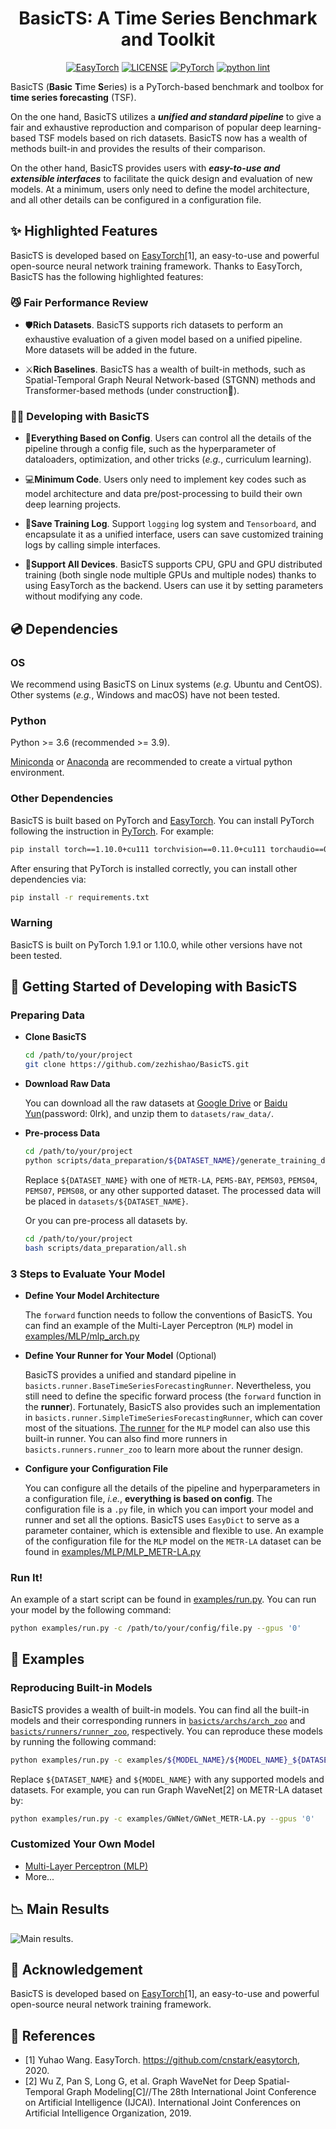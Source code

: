 # <div align="center"> BasicTS: A Time Series Benchmark and Toolkit </div>

<div align="center">

[![EasyTorch](https://img.shields.io/badge/Developing%20with-EasyTorch-2077ff.svg)](https://github.com/cnstark/easytorch)
[![LICENSE](https://img.shields.io/github/license/zezhishao/BasicTS.svg)](https://github.com/zezhishao/BasicTS/blob/master/LICENSE)
[![PyTorch](https://img.shields.io/badge/PyTorch-1.10.0-orange)](https://pytorch.org/)
[![python lint](https://github.com/zezhishao/BasicTS/actions/workflows/pylint.yml/badge.svg)](https://github.com/zezhishao/BasicTS/blob/master/.github/workflows/pylint.yml)

</div>

BasicTS (**Basic** **T**ime **S**eries) is a PyTorch-based benchmark and toolbox for **time series forecasting** (TSF).

On the one hand, BasicTS utilizes a ***unified and standard pipeline*** to give a fair and exhaustive reproduction and comparison of popular deep learning-based TSF models based on rich datasets. BasicTS now has a wealth of methods built-in and provides the results of their comparison.

On the other hand, BasicTS provides users with ***easy-to-use and extensible interfaces*** to facilitate the quick design and evaluation of new models. At a minimum, users only need to define the model architecture, and all other details can be configured in a configuration file.

## ✨ Highlighted Features

BasicTS is developed based on [EasyTorch](https://github.com/cnstark/easytorch)[1], an easy-to-use and powerful open-source neural network training framework.
Thanks to EasyTorch, BasicTS has the following highlighted features:

### 😼 Fair Performance Review

- 🛡**Rich Datasets**. BasicTS supports rich datasets to perform an exhaustive evaluation of a given model based on a unified pipeline. More datasets will be added in the future.

- ⚔️**Rich Baselines**. BasicTS has a wealth of built-in methods, such as Spatial-Temporal Graph Neural Network-based (STGNN) methods and Transformer-based methods (under construction👷).

### 👨‍💻 Developing with BasicTS

- 🔧**Everything Based on Config**. Users can control all the details of the pipeline through a config file, such as the hyperparameter of dataloaders, optimization, and other tricks (*e.g.*, curriculum learning). 

- 💻**Minimum Code**. Users only need to implement key codes such as model architecture and data pre/post-processing to build their own deep learning projects.

- 📃**Save Training Log**. Support `logging` log system and `Tensorboard`, and encapsulate it as a unified interface, users can save customized training logs by calling simple interfaces.

- 🔦**Support All Devices**. BasicTS supports CPU, GPU and GPU distributed training (both single node multiple GPUs and multiple nodes) thanks to using EasyTorch as the backend. Users can use it by setting parameters without modifying any code.

## 💿 Dependencies

### OS

We recommend using BasicTS on Linux systems (*e.g.* Ubuntu and CentOS). 
Other systems (*e.g.*, Windows and macOS) have not been tested.

### Python

Python >= 3.6 (recommended >= 3.9).

[Miniconda](https://docs.conda.io/en/latest/miniconda.html) or [Anaconda](https://www.anaconda.com/) are recommended to create a virtual python environment.

### Other Dependencies

BasicTS is built based on PyTorch and [EasyTorch](https://github.com/cnstark/easytorch).
You can install PyTorch following the instruction in [PyTorch](https://pytorch.org/get-started/locally/). For example:

```bash
pip install torch==1.10.0+cu111 torchvision==0.11.0+cu111 torchaudio==0.10.0 -f https://download.pytorch.org/whl/torch_stable.html
```

After ensuring that PyTorch is installed correctly, you can install other dependencies via:

```bash
pip install -r requirements.txt
```

### Warning

BasicTS is built on PyTorch 1.9.1 or 1.10.0, while other versions have not been tested.


## 🎯 Getting Started of Developing with BasicTS

### Preparing Data

- **Clone BasicTS**

    ```bash
    cd /path/to/your/project
    git clone https://github.com/zezhishao/BasicTS.git
    ```

- **Download Raw Data**

    You can download all the raw datasets at [Google Drive](https://drive.google.com/drive/folders/14EJVODCU48fGK0FkyeVom_9lETh80Yjp) or [Baidu Yun](https://pan.baidu.com/s/18qonT9l1_NbvyAgpD4381g)(password: 0lrk), and unzip them to `datasets/raw_data/`.

- **Pre-process Data**

    ```bash
    cd /path/to/your/project
    python scripts/data_preparation/${DATASET_NAME}/generate_training_data.py
    ```

    Replace `${DATASET_NAME}` with one of `METR-LA`, `PEMS-BAY`, `PEMS03`, `PEMS04`, `PEMS07`, `PEMS08`, or any other supported dataset. The processed data will be placed in `datasets/${DATASET_NAME}`.

    Or you can pre-process all datasets by.

    ```bash
    cd /path/to/your/project
    bash scripts/data_preparation/all.sh
    ```

### 3 Steps to Evaluate Your Model

- **Define Your Model Architecture**

    The `forward` function needs to follow the conventions of BasicTS. You can find an example of the Multi-Layer Perceptron (`MLP`) model in [examples/MLP/mlp_arch.py](examples/MLP/mlp_arch.py)

- **Define Your Runner for Your Model** (Optional)

    BasicTS provides a unified and standard pipeline in `basicts.runner.BaseTimeSeriesForecastingRunner`.
    Nevertheless, you still need to define the specific forward process (the `forward` function in the **runner**).
    Fortunately, BasicTS also provides such an implementation in `basicts.runner.SimpleTimeSeriesForecastingRunner`, which can cover most of the situations.
    [The runner](examples/MLP/mlp_runner.py) for the `MLP` model can also use this built-in runner.
    You can also find more runners in `basicts.runners.runner_zoo` to learn more about the runner design.

- **Configure your Configuration File**

    You can configure all the details of the pipeline and hyperparameters in a configuration file, *i.e.*, **everything is based on config**.
    The configuration file is a `.py` file, in which you can import your model and runner and set all the options. BasicTS uses `EasyDict` to serve as a parameter container, which is extensible and flexible to use.
    An example of the configuration file for the `MLP` model on the `METR-LA` dataset can be found in [examples/MLP/MLP_METR-LA.py](examples/MLP/MLP_METR-LA.py)

### Run It!

An example of a start script can be found in [examples/run.py](examples/run.py).
You can run your model by the following command:

```bash
python examples/run.py -c /path/to/your/config/file.py --gpus '0'
```

## 📌 Examples

### Reproducing Built-in Models

BasicTS provides a wealth of built-in models. You can find all the built-in models and their corresponding runners in [`basicts/archs/arch_zoo`](basicts/archs/arch_zoo/) and [`basicts/runners/runner_zoo`](basicts/runners/runner_zoo/), respectively. You can reproduce these models by running the following command:

```bash
python examples/run.py -c examples/${MODEL_NAME}/${MODEL_NAME}_${DATASET_NAME}.py --gpus '0'
```

Replace `${DATASET_NAME}` and `${MODEL_NAME}` with any supported models and datasets. For example, you can run Graph WaveNet[2] on METR-LA dataset by:

```bash
python examples/run.py -c examples/GWNet/GWNet_METR-LA.py --gpus '0'
```

### Customized Your Own Model

- [Multi-Layer Perceptron (MLP)](examples/MLP)
- More...

## 📉 Main Results

![Main results.](results/results.png)

## 🔗 Acknowledgement

BasicTS is developed based on [EasyTorch](https://github.com/cnstark/easytorch)[1], an easy-to-use and powerful open-source neural network training framework.

## 📜 References

- [1] Yuhao Wang. EasyTorch. <https://github.com/cnstark/easytorch>, 2020.
- [2] Wu Z, Pan S, Long G, et al. Graph WaveNet for Deep Spatial-Temporal Graph Modeling[C]//The 28th International Joint Conference on Artificial Intelligence (IJCAI). International Joint Conferences on Artificial Intelligence Organization, 2019.
